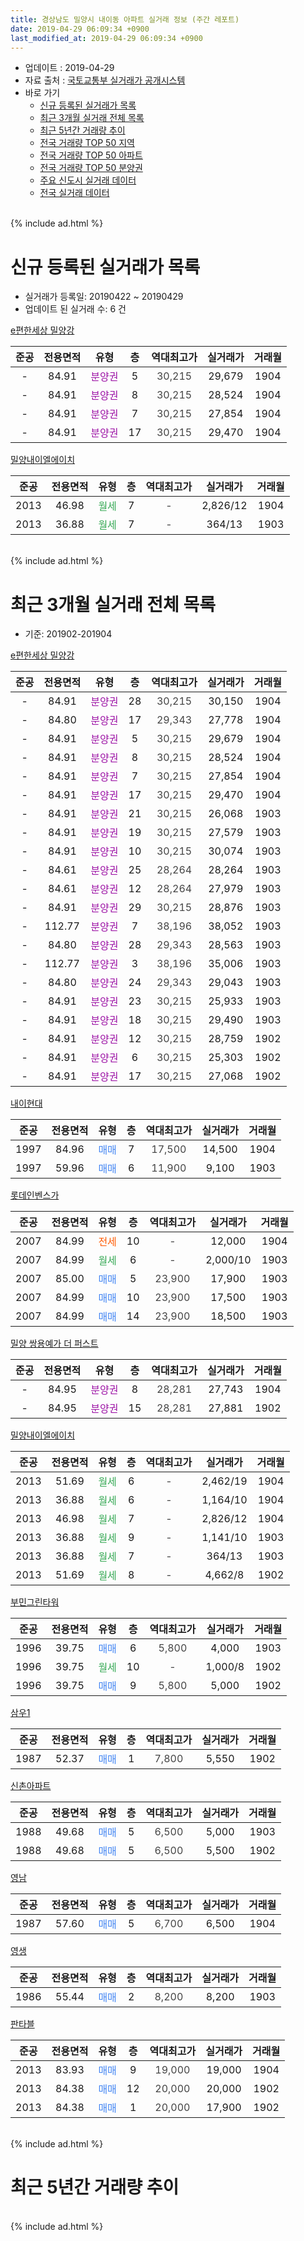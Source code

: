 ```yaml
---
title: 경상남도 밀양시 내이동 아파트 실거래 정보 (주간 레포트)
date: 2019-04-29 06:09:34 +0900
last_modified_at: 2019-04-29 06:09:34 +0900
---
```


* 업데이트 : 2019-04-29
* 자료 출처 : [국토교통부 실거래가 공개시스템](http://rt.molit.go.kr)
* 바로 가기
    * [신규 등록된 실거래가 목록](#신규-등록된-실거래가-목록)
    * [최근 3개월 실거래 전체 목록](#최근-3개월-실거래-전체-목록)
    * [최근 5년간 거래량 추이](#최근-5년간-거래량-추이)
    * [전국 거래량 TOP 50 지역](https://inasie.github.io/apt-trade-info/최근-3개월-전국에서-가장-거래가-많이-발생한-지역)
    * [전국 거래량 TOP 50 아파트](https://inasie.github.io/apt-trade-info/최근-3개월-전국에서-가장-거래가-많이-발생한-아파트)
    * [전국 거래량 TOP 50 분양권](https://inasie.github.io/apt-trade-info/최근-3개월-전국에서-가장-거래가-많이-발생한-분양권)
    * [주요 신도시 실거래 데이터](https://inasie.github.io/apt-trade-info/주요-신도시)
    * [전국 실거래 데이터](https://inasie.github.io/apt-trade-info/전국)
<br>
{% include ad.html %}
<br>

# 신규 등록된 실거래가 목록
* 실거래가 등록일: 20190422 ~ 20190429
* 업데이트 된 실거래 수: 6 건


[e편한세상 밀양강](https://search.naver.com/search.naver?query=%EA%B2%BD%EC%83%81%EB%82%A8%EB%8F%84+%EB%B0%80%EC%96%91%EC%8B%9C+%EB%82%B4%EC%9D%B4%EB%8F%99+e%ED%8E%B8%ED%95%9C%EC%84%B8%EC%83%81+%EB%B0%80%EC%96%91%EA%B0%95)

|준공|전용면적|유형|층|역대최고가|실거래가|거래월|
|:---:|:---:|:---:|:---:|:---:|:---:|:---:|
|-|84.91|<span style="color:#9C11A5">분양권</span>|5|<span style="color:#444444">30,215</span>|29,679|1904|
|-|84.91|<span style="color:#9C11A5">분양권</span>|8|<span style="color:#444444">30,215</span>|28,524|1904|
|-|84.91|<span style="color:#9C11A5">분양권</span>|7|<span style="color:#444444">30,215</span>|27,854|1904|
|-|84.91|<span style="color:#9C11A5">분양권</span>|17|<span style="color:#444444">30,215</span>|29,470|1904|

[밀양내이엘에이치](https://search.naver.com/search.naver?query=%EA%B2%BD%EC%83%81%EB%82%A8%EB%8F%84+%EB%B0%80%EC%96%91%EC%8B%9C+%EB%82%B4%EC%9D%B4%EB%8F%99+%EB%B0%80%EC%96%91%EB%82%B4%EC%9D%B4%EC%97%98%EC%97%90%EC%9D%B4%EC%B9%98)

|준공|전용면적|유형|층|역대최고가|실거래가|거래월|
|:---:|:---:|:---:|:---:|:---:|:---:|:---:|
|2013|46.98|<span style="color:#34a853">월세</span>|7|<span style="color:#444444">-</span>|2,826/12|1904|
|2013|36.88|<span style="color:#34a853">월세</span>|7|<span style="color:#444444">-</span>|364/13|1903|


<br>
{% include ad.html %}
<br>

# 최근 3개월 실거래 전체 목록
* 기준: 201902-201904


[e편한세상 밀양강](https://search.naver.com/search.naver?query=%EA%B2%BD%EC%83%81%EB%82%A8%EB%8F%84+%EB%B0%80%EC%96%91%EC%8B%9C+%EB%82%B4%EC%9D%B4%EB%8F%99+e%ED%8E%B8%ED%95%9C%EC%84%B8%EC%83%81+%EB%B0%80%EC%96%91%EA%B0%95)

|준공|전용면적|유형|층|역대최고가|실거래가|거래월|
|:---:|:---:|:---:|:---:|:---:|:---:|:---:|
|-|84.91|<span style="color:#9C11A5">분양권</span>|28|<span style="color:#444444">30,215</span>|30,150|1904|
|-|84.80|<span style="color:#9C11A5">분양권</span>|17|<span style="color:#444444">29,343</span>|27,778|1904|
|-|84.91|<span style="color:#9C11A5">분양권</span>|5|<span style="color:#444444">30,215</span>|29,679|1904|
|-|84.91|<span style="color:#9C11A5">분양권</span>|8|<span style="color:#444444">30,215</span>|28,524|1904|
|-|84.91|<span style="color:#9C11A5">분양권</span>|7|<span style="color:#444444">30,215</span>|27,854|1904|
|-|84.91|<span style="color:#9C11A5">분양권</span>|17|<span style="color:#444444">30,215</span>|29,470|1904|
|-|84.91|<span style="color:#9C11A5">분양권</span>|21|<span style="color:#444444">30,215</span>|26,068|1903|
|-|84.91|<span style="color:#9C11A5">분양권</span>|19|<span style="color:#444444">30,215</span>|27,579|1903|
|-|84.91|<span style="color:#9C11A5">분양권</span>|10|<span style="color:#444444">30,215</span>|30,074|1903|
|-|84.61|<span style="color:#9C11A5">분양권</span>|25|<span style="color:#444444">28,264</span>|28,264|1903|
|-|84.61|<span style="color:#9C11A5">분양권</span>|12|<span style="color:#444444">28,264</span>|27,979|1903|
|-|84.91|<span style="color:#9C11A5">분양권</span>|29|<span style="color:#444444">30,215</span>|28,876|1903|
|-|112.77|<span style="color:#9C11A5">분양권</span>|7|<span style="color:#444444">38,196</span>|38,052|1903|
|-|84.80|<span style="color:#9C11A5">분양권</span>|28|<span style="color:#444444">29,343</span>|28,563|1903|
|-|112.77|<span style="color:#9C11A5">분양권</span>|3|<span style="color:#444444">38,196</span>|35,006|1903|
|-|84.80|<span style="color:#9C11A5">분양권</span>|24|<span style="color:#444444">29,343</span>|29,043|1903|
|-|84.91|<span style="color:#9C11A5">분양권</span>|23|<span style="color:#444444">30,215</span>|25,933|1903|
|-|84.91|<span style="color:#9C11A5">분양권</span>|18|<span style="color:#444444">30,215</span>|29,490|1903|
|-|84.91|<span style="color:#9C11A5">분양권</span>|12|<span style="color:#444444">30,215</span>|28,759|1902|
|-|84.91|<span style="color:#9C11A5">분양권</span>|6|<span style="color:#444444">30,215</span>|25,303|1902|
|-|84.91|<span style="color:#9C11A5">분양권</span>|17|<span style="color:#444444">30,215</span>|27,068|1902|

[내이현대](https://search.naver.com/search.naver?query=%EA%B2%BD%EC%83%81%EB%82%A8%EB%8F%84+%EB%B0%80%EC%96%91%EC%8B%9C+%EB%82%B4%EC%9D%B4%EB%8F%99+%EB%82%B4%EC%9D%B4%ED%98%84%EB%8C%80)

|준공|전용면적|유형|층|역대최고가|실거래가|거래월|
|:---:|:---:|:---:|:---:|:---:|:---:|:---:|
|1997|84.96|<span style="color:#4285f3">매매</span>|7|<span style="color:#444444">17,500</span>|14,500|1904|
|1997|59.96|<span style="color:#4285f3">매매</span>|6|<span style="color:#444444">11,900</span>|9,100|1903|

[롯데인벤스가](https://search.naver.com/search.naver?query=%EA%B2%BD%EC%83%81%EB%82%A8%EB%8F%84+%EB%B0%80%EC%96%91%EC%8B%9C+%EB%82%B4%EC%9D%B4%EB%8F%99+%EB%A1%AF%EB%8D%B0%EC%9D%B8%EB%B2%A4%EC%8A%A4%EA%B0%80)

|준공|전용면적|유형|층|역대최고가|실거래가|거래월|
|:---:|:---:|:---:|:---:|:---:|:---:|:---:|
|2007|84.99|<span style="color:#ff5a00">전세</span>|10|<span style="color:#444444">-</span>|12,000|1904|
|2007|84.99|<span style="color:#34a853">월세</span>|6|<span style="color:#444444">-</span>|2,000/10|1903|
|2007|85.00|<span style="color:#4285f3">매매</span>|5|<span style="color:#444444">23,900</span>|17,900|1903|
|2007|84.99|<span style="color:#4285f3">매매</span>|10|<span style="color:#444444">23,900</span>|17,500|1903|
|2007|84.99|<span style="color:#4285f3">매매</span>|14|<span style="color:#444444">23,900</span>|18,500|1903|

[밀양 쌍용예가 더  퍼스트](https://search.naver.com/search.naver?query=%EA%B2%BD%EC%83%81%EB%82%A8%EB%8F%84+%EB%B0%80%EC%96%91%EC%8B%9C+%EB%82%B4%EC%9D%B4%EB%8F%99+%EB%B0%80%EC%96%91+%EC%8C%8D%EC%9A%A9%EC%98%88%EA%B0%80+%EB%8D%94++%ED%8D%BC%EC%8A%A4%ED%8A%B8)

|준공|전용면적|유형|층|역대최고가|실거래가|거래월|
|:---:|:---:|:---:|:---:|:---:|:---:|:---:|
|-|84.95|<span style="color:#9C11A5">분양권</span>|8|<span style="color:#444444">28,281</span>|27,743|1904|
|-|84.95|<span style="color:#9C11A5">분양권</span>|15|<span style="color:#444444">28,281</span>|27,881|1902|

[밀양내이엘에이치](https://search.naver.com/search.naver?query=%EA%B2%BD%EC%83%81%EB%82%A8%EB%8F%84+%EB%B0%80%EC%96%91%EC%8B%9C+%EB%82%B4%EC%9D%B4%EB%8F%99+%EB%B0%80%EC%96%91%EB%82%B4%EC%9D%B4%EC%97%98%EC%97%90%EC%9D%B4%EC%B9%98)

|준공|전용면적|유형|층|역대최고가|실거래가|거래월|
|:---:|:---:|:---:|:---:|:---:|:---:|:---:|
|2013|51.69|<span style="color:#34a853">월세</span>|6|<span style="color:#444444">-</span>|2,462/19|1904|
|2013|36.88|<span style="color:#34a853">월세</span>|6|<span style="color:#444444">-</span>|1,164/10|1904|
|2013|46.98|<span style="color:#34a853">월세</span>|7|<span style="color:#444444">-</span>|2,826/12|1904|
|2013|36.88|<span style="color:#34a853">월세</span>|9|<span style="color:#444444">-</span>|1,141/10|1903|
|2013|36.88|<span style="color:#34a853">월세</span>|7|<span style="color:#444444">-</span>|364/13|1903|
|2013|51.69|<span style="color:#34a853">월세</span>|8|<span style="color:#444444">-</span>|4,662/8|1902|

[부민그린타워](https://search.naver.com/search.naver?query=%EA%B2%BD%EC%83%81%EB%82%A8%EB%8F%84+%EB%B0%80%EC%96%91%EC%8B%9C+%EB%82%B4%EC%9D%B4%EB%8F%99+%EB%B6%80%EB%AF%BC%EA%B7%B8%EB%A6%B0%ED%83%80%EC%9B%8C)

|준공|전용면적|유형|층|역대최고가|실거래가|거래월|
|:---:|:---:|:---:|:---:|:---:|:---:|:---:|
|1996|39.75|<span style="color:#4285f3">매매</span>|6|<span style="color:#444444">5,800</span>|4,000|1903|
|1996|39.75|<span style="color:#34a853">월세</span>|10|<span style="color:#444444">-</span>|1,000/8|1902|
|1996|39.75|<span style="color:#4285f3">매매</span>|9|<span style="color:#444444">5,800</span>|5,000|1902|

[삼우1](https://search.naver.com/search.naver?query=%EA%B2%BD%EC%83%81%EB%82%A8%EB%8F%84+%EB%B0%80%EC%96%91%EC%8B%9C+%EB%82%B4%EC%9D%B4%EB%8F%99+%EC%82%BC%EC%9A%B01)

|준공|전용면적|유형|층|역대최고가|실거래가|거래월|
|:---:|:---:|:---:|:---:|:---:|:---:|:---:|
|1987|52.37|<span style="color:#4285f3">매매</span>|1|<span style="color:#444444">7,800</span>|5,550|1902|

[신촌아파트](https://search.naver.com/search.naver?query=%EA%B2%BD%EC%83%81%EB%82%A8%EB%8F%84+%EB%B0%80%EC%96%91%EC%8B%9C+%EB%82%B4%EC%9D%B4%EB%8F%99+%EC%8B%A0%EC%B4%8C%EC%95%84%ED%8C%8C%ED%8A%B8)

|준공|전용면적|유형|층|역대최고가|실거래가|거래월|
|:---:|:---:|:---:|:---:|:---:|:---:|:---:|
|1988|49.68|<span style="color:#4285f3">매매</span>|5|<span style="color:#444444">6,500</span>|5,000|1903|
|1988|49.68|<span style="color:#4285f3">매매</span>|5|<span style="color:#444444">6,500</span>|5,500|1902|


<script async src="//pagead2.googlesyndication.com/pagead/js/adsbygoogle.js"></script>
<!-- 기본 -->
<ins class="adsbygoogle"
     style="display:block"
     data-ad-client="ca-pub-2446590836940007"
     data-ad-slot="1659523306"
     data-ad-format="auto"
     data-full-width-responsive="true"></ins>
<script>
(adsbygoogle = window.adsbygoogle || []).push({});
</script>


[영남](https://search.naver.com/search.naver?query=%EA%B2%BD%EC%83%81%EB%82%A8%EB%8F%84+%EB%B0%80%EC%96%91%EC%8B%9C+%EB%82%B4%EC%9D%B4%EB%8F%99+%EC%98%81%EB%82%A8)

|준공|전용면적|유형|층|역대최고가|실거래가|거래월|
|:---:|:---:|:---:|:---:|:---:|:---:|:---:|
|1987|57.60|<span style="color:#4285f3">매매</span>|5|<span style="color:#444444">6,700</span>|6,500|1904|

[영생](https://search.naver.com/search.naver?query=%EA%B2%BD%EC%83%81%EB%82%A8%EB%8F%84+%EB%B0%80%EC%96%91%EC%8B%9C+%EB%82%B4%EC%9D%B4%EB%8F%99+%EC%98%81%EC%83%9D)

|준공|전용면적|유형|층|역대최고가|실거래가|거래월|
|:---:|:---:|:---:|:---:|:---:|:---:|:---:|
|1986|55.44|<span style="color:#4285f3">매매</span>|2|<span style="color:#444444">8,200</span>|8,200|1903|

[판타블](https://search.naver.com/search.naver?query=%EA%B2%BD%EC%83%81%EB%82%A8%EB%8F%84+%EB%B0%80%EC%96%91%EC%8B%9C+%EB%82%B4%EC%9D%B4%EB%8F%99+%ED%8C%90%ED%83%80%EB%B8%94)

|준공|전용면적|유형|층|역대최고가|실거래가|거래월|
|:---:|:---:|:---:|:---:|:---:|:---:|:---:|
|2013|83.93|<span style="color:#4285f3">매매</span>|9|<span style="color:#444444">19,000</span>|19,000|1904|
|2013|84.38|<span style="color:#4285f3">매매</span>|12|<span style="color:#444444">20,000</span>|20,000|1902|
|2013|84.38|<span style="color:#4285f3">매매</span>|1|<span style="color:#444444">20,000</span>|17,900|1902|


<br>
{% include ad.html %}
<br>

# 최근 5년간 거래량 추이


<div style="width:100%;">
    <canvas id="deal_progress" height="200"></canvas>
</div>

<script>
new Chart(document.getElementById("deal_progress"), {
    type: 'line',
    data: {
        labels: ['201404','201405','201406','201407','201408','201409','201410','201411','201412','201501','201502','201503','201504','201505','201506','201507','201508','201509','201510','201511','201512','201601','201602','201603','201604','201605','201606','201607','201608','201609','201610','201611','201612','201701','201702','201703','201704','201705','201706','201707','201708','201709','201710','201711','201712','201801','201802','201803','201804','201805','201806','201807','201808','201809','201810','201811','201812','201901','201902','201903','201904'],
        datasets: [{
            label: '매매',
            pointRadius: 1,
            data: [19, 9, 4, 11, 8, 7, 9, 7, 8, 13, 8, 11, 10, 9, 6, 20, 26, 11, 16, 13, 9, 10, 6, 10, 11, 17, 9, 10, 5, 9, 10, 7, 9, 10, 13, 5, 14, 9, 4, 6, 10, 6, 12, 4, 7, 26, 17, 27, 14, 11, 9, 13, 5, 10, 12, 11, 8, 15, 9, 19, 10],
            borderColor: "rgba(255, 201, 14, 1)",
            backgroundColor: "rgba(255, 201, 14, 0.5)",
            fill: false,
            lineTension: 0
        },{
            label: '전월세',
            pointRadius: 1,
            data: [1, 2, 4, 2, 1, 2, 6, 4, 5, 2, 2, 4, 4, 1, 3, 2, 1, 3, 3, 3, 34, 11, 6, 10, 2, 3, 5, 8, 3, 7, 3, 3, 5, 5, 4, 5, 2, 4, 2, 5, 1, 2, 3, 6, 31, 8, 5, 15, 2, 6, 3, 2, 2, 2, 1, 1, 4, 2, 2, 3, 4],
            borderColor: "rgba(0, 141, 185, 1)",
            backgroundColor: "rgba(0, 141, 185, 0.5)",
            fill: false,
            lineTension: 0
        }
        ]
    },
    options: {
        responsive: true,
        title: {
            display: false
        },
        tooltips: {
            mode: 'index',
            intersect: false
        },
        hover: {
            mode: 'nearest',
            intersect: true
        },
        scales: {
            xAxes: [{
                display: true,
                scaleLabel: {
                    display: true,
                    labelString: '년/월'
                }
            }],
            yAxes: [{
                display: true,
                ticks: {
                    suggestedMin: 0,
                },
                scaleLabel: {
                    display: true,
                    labelString: '실거래 수'
                }
            }]
        }
    }
});

</script>


<br>
{% include ad.html %}
<br>

